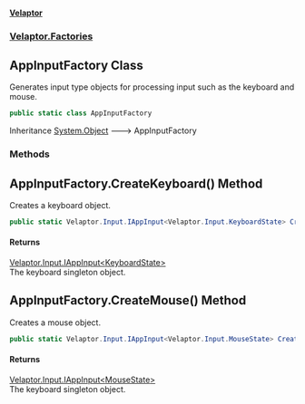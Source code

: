 #### [Velaptor](index.md 'index')
### [Velaptor.Factories](Velaptor.Factories.md 'Velaptor.Factories')

## AppInputFactory Class

Generates input type objects for processing input such as the keyboard and mouse.

```csharp
public static class AppInputFactory
```

Inheritance [System.Object](https://docs.microsoft.com/en-us/dotnet/api/System.Object 'System.Object') &#129106; AppInputFactory
### Methods

<a name='Velaptor.Factories.AppInputFactory.CreateKeyboard()'></a>

## AppInputFactory.CreateKeyboard() Method

Creates a keyboard object.

```csharp
public static Velaptor.Input.IAppInput<Velaptor.Input.KeyboardState> CreateKeyboard();
```

#### Returns
[Velaptor.Input.IAppInput&lt;](Velaptor.Input.IAppInput_TState_.md 'Velaptor.Input.IAppInput<TState>')[KeyboardState](Velaptor.Input.KeyboardState.md 'Velaptor.Input.KeyboardState')[&gt;](Velaptor.Input.IAppInput_TState_.md 'Velaptor.Input.IAppInput<TState>')  
The keyboard singleton object.

<a name='Velaptor.Factories.AppInputFactory.CreateMouse()'></a>

## AppInputFactory.CreateMouse() Method

Creates a mouse object.

```csharp
public static Velaptor.Input.IAppInput<Velaptor.Input.MouseState> CreateMouse();
```

#### Returns
[Velaptor.Input.IAppInput&lt;](Velaptor.Input.IAppInput_TState_.md 'Velaptor.Input.IAppInput<TState>')[MouseState](Velaptor.Input.MouseState.md 'Velaptor.Input.MouseState')[&gt;](Velaptor.Input.IAppInput_TState_.md 'Velaptor.Input.IAppInput<TState>')  
The keyboard singleton object.
